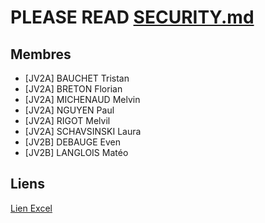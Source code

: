 # PLEASE READ [SECURITY.md](SECURITY.md)

## Membres

- [JV2A] BAUCHET Tristan
- [JV2A] BRETON Florian
- [JV2A] MICHENAUD Melvin
- [JV2A] NGUYEN Paul
- [JV2A] RIGOT Melvil
- [JV2A] SCHAVSINSKI Laura
- [JV2B] DEBAUGE Even
- [JV2B] LANGLOIS Matéo

## Liens
[Lien Excel](https://ecolescreatives-my.sharepoint.com/:x:/p/l_schavsinski_rns/EdBntwkmKC9DgIwIfyvQ9-8B01vWVis7eeNhefI6HMZgBA?e=hLVB1S)
